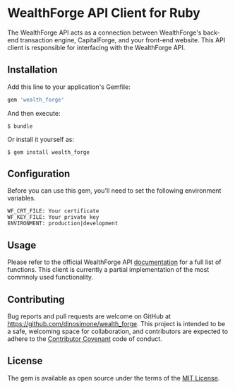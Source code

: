 # WealthForge API Client for Ruby

The WealthForge API acts as a connection between WealthForge's back-end transaction engine, CapitalForge, and your front-end website. This API client is responsible for interfacing with the WealthForge API.


## Installation

Add this line to your application's Gemfile:

```ruby
gem 'wealth_forge'
```

And then execute:

    $ bundle

Or install it yourself as:

    $ gem install wealth_forge


## Configuration

Before you can use this gem, you'll need to set the following environment variables.


    WF_CRT_FILE: Your certificate
    WF_KEY_FILE: Your private key
    ENVIRONMENT: production|development


## Usage

Please refer to the official WealthForge API [documentation](https://api.wealthforge.com/) for a full list of functions. This client is currently a partial implementation of the most commnoly used functionality.


## Contributing

Bug reports and pull requests are welcome on GitHub at https://github.com/dinosimone/wealth_forge. This project is intended to be a safe, welcoming space for collaboration, and contributors are expected to adhere to the [Contributor Covenant](http://contributor-covenant.org) code of conduct.


## License

The gem is available as open source under the terms of the [MIT License](http://opensource.org/licenses/MIT).

